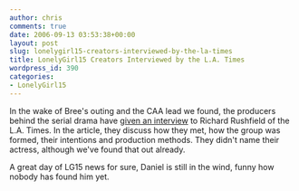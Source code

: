 ```yaml
---
author: chris
comments: true
date: 2006-09-13 03:53:38+00:00
layout: post
slug: lonelygirl15-creators-interviewed-by-the-la-times
title: LonelyGirl15 Creators Interviewed by the L.A. Times
wordpress_id: 390
categories:
- LonelyGirl15
---
```


In the wake of Bree's outing and the CAA lead we found, the producers behind the serial drama have [given an interview](http://www.latimes.com/entertainment/news/la-me-lonelygirl13sep13,1,3672640.story?coll=la-headlines-entnews) to Richard Rushfield of the L.A. Times. In the article, they discuss how they met, how the group was formed, their intentions and production methods. They didn't name their actress, although we've found that out already.

A great day of LG15 news for sure, Daniel is still in the wind, funny how nobody has found him yet.
